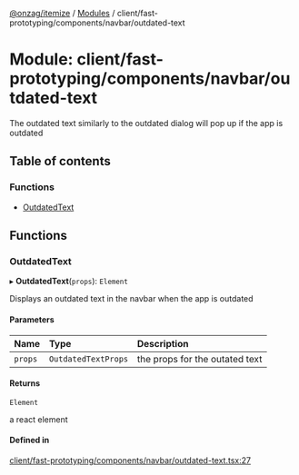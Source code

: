 [@onzag/itemize](../README.md) / [Modules](../modules.md) / client/fast-prototyping/components/navbar/outdated-text

# Module: client/fast-prototyping/components/navbar/outdated-text

The outdated text similarly to the outdated dialog will pop up if the app is outdated

## Table of contents

### Functions

- [OutdatedText](client_fast_prototyping_components_navbar_outdated_text.md#outdatedtext)

## Functions

### OutdatedText

▸ **OutdatedText**(`props`): `Element`

Displays an outdated text in the navbar when the app is outdated

#### Parameters

| Name | Type | Description |
| :------ | :------ | :------ |
| `props` | `OutdatedTextProps` | the props for the outated text |

#### Returns

`Element`

a react element

#### Defined in

[client/fast-prototyping/components/navbar/outdated-text.tsx:27](https://github.com/onzag/itemize/blob/73e0c39e/client/fast-prototyping/components/navbar/outdated-text.tsx#L27)
